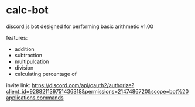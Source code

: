 # calc-bot
discord.js bot designed for performing basic arithmetic
v1.00

features:
- addition
- subtraction
- multipulcation
- division
- calculating percentage of

invite link:
https://discord.com/api/oauth2/authorize?client_id=928821139751436318&permissions=2147486720&scope=bot%20applications.commands

